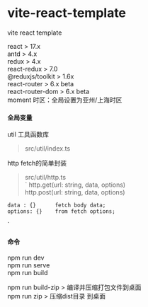 # vite-react-template
vite react template<br>

react   > 17.x  <br> 
antd    > 4.x<br>
redux   > 4.x<br>
react-redux  > 7.0<br>
@reduxjs/toolkit  > 1.6x<br>
react-router  > 6.x  beta<br>
react-router-dom  > 6.x beta<br>
moment      时区：全局设置为亚州/上海时区


#### 全局变量

util    工具函数库<br>
> src/util/index.ts<br>

http    fetch的简单封装<br>
> src/util/http.ts<br>
`
    http.get(url: string, data, options)<br>
    http.post(url: string, data, options)<br>

    data : {}      fetch body data;  
    options: {}    from fetch options;  
`


#### 命令

npm run dev<br>
npm run serve<br>
npm run build      <br>

npm run build-zip   > 编译并压缩打包文件到桌面<br>
npm run zip  >  压缩dist目录 到桌面<br>